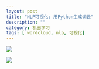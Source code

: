 ```yaml
---
layout: post
title: "NLP可视化: 用Python生成词云"
description: ""
category: 机器学习
tags: [ wordcloud, nlp, 可视化]
---
```

![](http://7xnq5e.com1.z0.glb.clouddn.com/2016-06-26-00-50-34.png)


![](http://7xnq5e.com1.z0.glb.clouddn.com/2016-06-26-00-48-36.png)


<script src="https://gist.github.com/zhiyue/6c880ec37480b9472903cef0a4cc4b32.js"></script>
